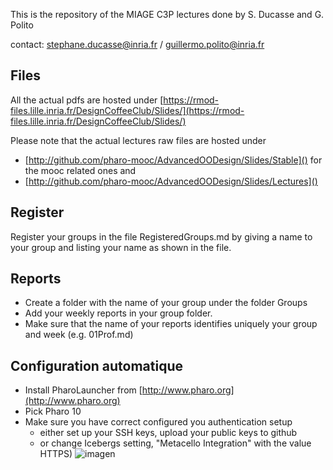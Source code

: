 This is the repository of the MIAGE C3P lectures done by S. Ducasse and G. Polito

contact: stephane.ducasse@inria.fr / guillermo.polito@inria.fr

## Files
All the actual pdfs are hosted under [https://rmod-files.lille.inria.fr/DesignCoffeeClub/Slides/](https://rmod-files.lille.inria.fr/DesignCoffeeClub/Slides/)

Please note that the actual lectures raw files are hosted under
- [http://github.com/pharo-mooc/AdvancedOODesign/Slides/Stable]() for the mooc related ones and 
- [http://github.com/pharo-mooc/AdvancedOODesign/Slides/Lectures]() 

## Register 
Register your groups in the file RegisteredGroups.md by giving a name to your group and listing your name as shown in the file.

## Reports
- Create a folder with the name of your group under the folder Groups
- Add your weekly reports in your group folder.
- Make sure that the name of your reports identifies uniquely your group and week (e.g. 01Prof.md)



## Configuration automatique

- Install PharoLauncher from [http://www.pharo.org](http://www.pharo.org)
- Pick Pharo 10
- Make sure you have correct configured you authentication setup
	- either set up your SSH keys, upload your public keys to github
	- or change Icebergs setting, "Metacello Integration" with the value HTTPS)
	![imagen](https://user-images.githubusercontent.com/708322/197169064-c6bf0bd2-762c-4bbe-b48c-daedb2d3aeef.png)


